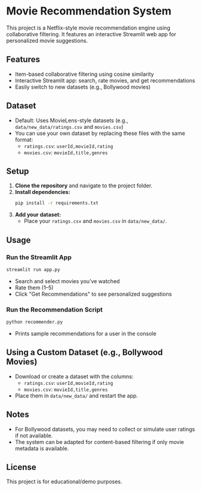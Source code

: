 # Movie Recommendation System

This project is a Netflix-style movie recommendation engine using collaborative filtering. It features an interactive Streamlit web app for personalized movie suggestions.

## Features
- Item-based collaborative filtering using cosine similarity
- Interactive Streamlit app: search, rate movies, and get recommendations
- Easily switch to new datasets (e.g., Bollywood movies)

## Dataset
- Default: Uses MovieLens-style datasets (e.g., `data/new_data/ratings.csv` and `movies.csv`)
- You can use your own dataset by replacing these files with the same format:
  - `ratings.csv`: `userId,movieId,rating`
  - `movies.csv`: `movieId,title,genres`

## Setup
1. **Clone the repository** and navigate to the project folder.
2. **Install dependencies:**
   ```bash
   pip install -r requirements.txt
   ```
3. **Add your dataset:**
   - Place your `ratings.csv` and `movies.csv` in `data/new_data/`.

## Usage
### Run the Streamlit App
```bash
streamlit run app.py
```
- Search and select movies you’ve watched
- Rate them (1–5)
- Click "Get Recommendations" to see personalized suggestions

### Run the Recommendation Script
```bash
python recommender.py
```
- Prints sample recommendations for a user in the console

## Using a Custom Dataset (e.g., Bollywood Movies)
- Download or create a dataset with the columns:
  - `ratings.csv`: `userId,movieId,rating`
  - `movies.csv`: `movieId,title,genres`
- Place them in `data/new_data/` and restart the app.

## Notes
- For Bollywood datasets, you may need to collect or simulate user ratings if not available.
- The system can be adapted for content-based filtering if only movie metadata is available.

## License
This project is for educational/demo purposes. 